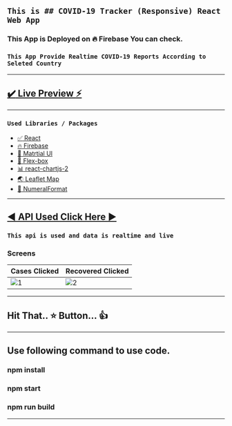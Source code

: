 ## `This is ## COVID-19 Tracker (Responsive) React Web App`  

###  This App is Deployed on :fire: Firebase You can check.
###  `This App Provide Realtime COVID-19 Reports According to Seleted Country`
___

## [:heavy_check_mark: Live Preview :zap:](https://covid-19-tracker-6dbd2.web.app/)

---

### `Used Libraries / Packages`
* [:white_check_mark: React ](https://reactjs.org/docs/create-a-new-react-app.html)
* [:fire:  Firebase ](https://firebase.google.com/)
* [:large_blue_diamond: Matrtial UI ](https://material-ui.com/)
* [:black_square_button: Flex-box ](https://developer.mozilla.org/en-US/docs/Learn/CSS/CSS_layout/Flexbox)
* [:bar_chart: react-chartjs-2 ](https://github.com/jerairrest/react-chartjs-2)
* [:earth_asia: Leaflet Map](https://leafletjs.com/)
* [:1234: NumeralFormat](http://numeraljs.com/)

___

## [:arrow_backward: API Used Click Here :arrow_forward:](https://corona.lmao.ninja/docs/) 
### `This api is used and data is realtime and live `

### Screens
Cases Clicked | Recovered Clicked
--- | ---
![1](https://user-images.githubusercontent.com/18563323/95829845-736efe80-0d54-11eb-8be7-e1c5ab58efcd.JPG ) | ![2](https://user-images.githubusercontent.com/18563323/95829887-7e299380-0d54-11eb-840d-01c6694066ad.JPG )

___

## Hit That.. :star: Button... :thumbsup:

___
## Use following command to use code.
### npm install

### npm start

### npm run build
___